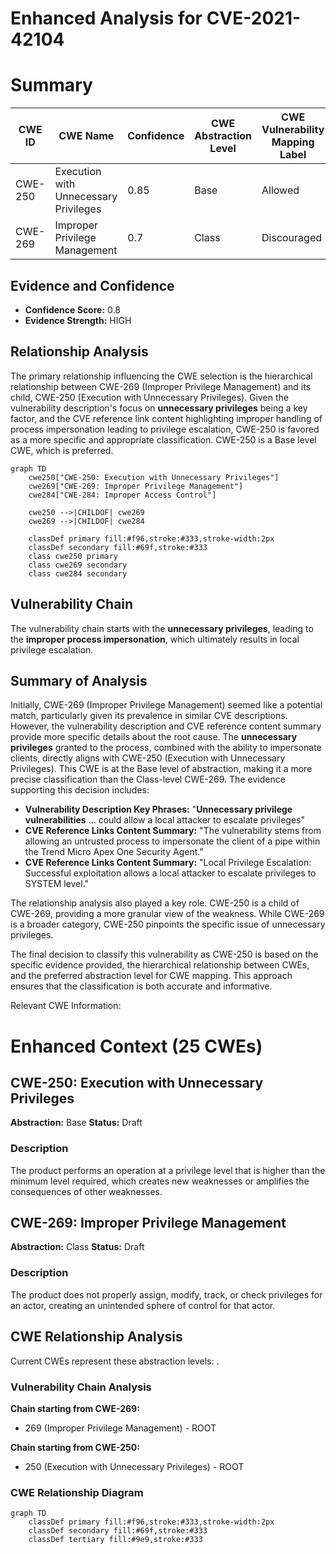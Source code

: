 # Enhanced Analysis for CVE-2021-42104

# Summary
| CWE ID  | CWE Name   | Confidence | CWE Abstraction Level | CWE Vulnerability Mapping Label | CWE-Vulnerability Mapping Notes |
|-----------------|----------------------------------------------|----------------|-------------------------|-----------------------------------|-----------------------------------|
| CWE-250 | Execution with Unnecessary Privileges | 0.85 | Base  | Allowed | Primary CWE |
| CWE-269 | Improper Privilege Management | 0.7 | Class | Discouraged | Secondary Candidate |

## Evidence and Confidence

*   **Confidence Score:** 0.8
*   **Evidence Strength:** HIGH

## Relationship Analysis
The primary relationship influencing the CWE selection is the hierarchical relationship between CWE-269 (Improper Privilege Management) and its child, CWE-250 (Execution with Unnecessary Privileges). Given the vulnerability description's focus on **unnecessary privileges** being a key factor, and the CVE reference link content highlighting improper handling of process impersonation leading to privilege escalation, CWE-250 is favored as a more specific and appropriate classification. CWE-250 is a Base level CWE, which is preferred.

```mermaid
graph TD
    cwe250["CWE-250: Execution with Unnecessary Privileges"]
    cwe269["CWE-269: Improper Privilege Management"]
    cwe284["CWE-284: Improper Access Control"]

    cwe250 -->|CHILDOF| cwe269
    cwe269 -->|CHILDOF| cwe284

    classDef primary fill:#f96,stroke:#333,stroke-width:2px
    classDef secondary fill:#69f,stroke:#333
    class cwe250 primary
    class cwe269 secondary
    class cwe284 secondary
```

## Vulnerability Chain
The vulnerability chain starts with the **unnecessary privileges**, leading to the **improper process impersonation**, which ultimately results in local privilege escalation.

## Summary of Analysis
Initially, CWE-269 (Improper Privilege Management) seemed like a potential match, particularly given its prevalence in similar CVE descriptions. However, the vulnerability description and CVE reference content summary provide more specific details about the root cause. The **unnecessary privileges** granted to the process, combined with the ability to impersonate clients, directly aligns with CWE-250 (Execution with Unnecessary Privileges). This CWE is at the Base level of abstraction, making it a more precise classification than the Class-level CWE-269. The evidence supporting this decision includes:

*   **Vulnerability Description Key Phrases:** "**Unnecessary privilege vulnerabilities** ... could allow a local attacker to escalate privileges"
*   **CVE Reference Links Content Summary:** "The vulnerability stems from allowing an untrusted process to impersonate the client of a pipe within the Trend Micro Apex One Security Agent."
*   **CVE Reference Links Content Summary:** "Local Privilege Escalation: Successful exploitation allows a local attacker to escalate privileges to SYSTEM level."

The relationship analysis also played a key role. CWE-250 is a child of CWE-269, providing a more granular view of the weakness. While CWE-269 is a broader category, CWE-250 pinpoints the specific issue of unnecessary privileges.

The final decision to classify this vulnerability as CWE-250 is based on the specific evidence provided, the hierarchical relationship between CWEs, and the preferred abstraction level for CWE mapping. This approach ensures that the classification is both accurate and informative.

Relevant CWE Information:

# Enhanced Context (25 CWEs)

## CWE-250: Execution with Unnecessary Privileges
**Abstraction:** Base
**Status:** Draft

### Description
The product performs an operation at a privilege level that is higher than the minimum level required, which creates new weaknesses or amplifies the consequences of other weaknesses.

## CWE-269: Improper Privilege Management
**Abstraction:** Class
**Status:** Draft

### Description
The product does not properly assign, modify, track, or check privileges for an actor, creating an unintended sphere of control for that actor.


## CWE Relationship Analysis

Current CWEs represent these abstraction levels: .


### Vulnerability Chain Analysis

**Chain starting from CWE-269:**
- 269 (Improper Privilege Management) - ROOT


**Chain starting from CWE-250:**
- 250 (Execution with Unnecessary Privileges) - ROOT



### CWE Relationship Diagram

```mermaid
graph TD
    classDef primary fill:#f96,stroke:#333,stroke-width:2px
    classDef secondary fill:#69f,stroke:#333
    classDef tertiary fill:#9e9,stroke:#333
```